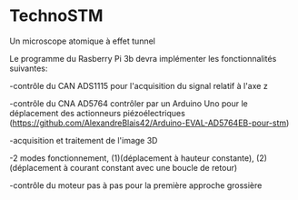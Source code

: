 # TechnoSTM
Un microscope atomique à effet tunnel

Le programme du Rasberry Pi 3b devra implémenter les fonctionnalités suivantes:

-contrôle du CAN ADS1115 pour l'acquisition du signal relatif à l'axe z

-contrôle du CNA AD5764 contrôler par un Arduino Uno pour le déplacement des actionneurs piézoélectriques (https://github.com/AlexandreBlais42/Arduino-EVAL-AD5764EB-pour-stm)

-acquisition et traitement de l'image 3D

-2 modes fonctionnement, (1)(déplacement à hauteur constante), (2)(déplacement à courant constant avec une boucle de retour)

-contrôle du moteur pas à pas pour la première approche grossière
